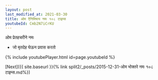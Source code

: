 ```yaml
---
layout: post
last_modified_at: 2021-03-30
title: ओम ऍनिमिषाय नमः १०८ टाइम्स
youtubeId: Cmb2N7iCrKU
---
```

 
 
 ओम प्रेतहचरीने नमः  
 
 -  जो मृतदेह घेऊन प्रवास करतो 
 
  
 
  
 
 
 
 
 
 


{% include youtubePlayer.html id=page.youtubeId %}
 
[Next]({{ site.baseurl }}{% link  split2/_posts/2015-12-31-ओम भोक्तरे नमः १०८ टाइम्स.md%})
 
